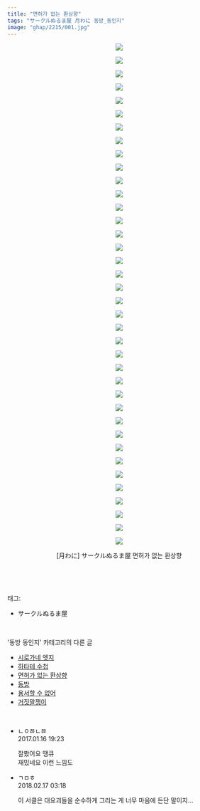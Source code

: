 ```yaml
---
title: "면허가 없는 환상향"
tags: "サークルぬるま屋 月わに 동방_동인지"
image: "ghap/2215/001.jpg"
---
```

<div class="article">
<p style="text-align: center; clear: none; float: none;"><img src="{{ site.nasurl }}/ghap/2215/001.jpg"/></p>
<p style="text-align: center; clear: none; float: none;"><img src="{{ site.nasurl }}/ghap/2215/002.jpg"/></p>
<p style="text-align: center; clear: none; float: none;"><img src="{{ site.nasurl }}/ghap/2215/003.jpg"/></p>
<p style="text-align: center; clear: none; float: none;"><img src="{{ site.nasurl }}/ghap/2215/004.jpg"/></p>
<p style="text-align: center; clear: none; float: none;"><img src="{{ site.nasurl }}/ghap/2215/005.jpg"/></p>
<p style="text-align: center; clear: none; float: none;"><img src="{{ site.nasurl }}/ghap/2215/006.jpg"/></p>
<p style="text-align: center; clear: none; float: none;"><img src="{{ site.nasurl }}/ghap/2215/007.jpg"/></p>
<p style="text-align: center; clear: none; float: none;"><img src="{{ site.nasurl }}/ghap/2215/008.jpg"/></p>
<p style="text-align: center; clear: none; float: none;"><img src="{{ site.nasurl }}/ghap/2215/009.jpg"/></p>
<p style="text-align: center; clear: none; float: none;"><img src="{{ site.nasurl }}/ghap/2215/010.jpg"/></p>
<p style="text-align: center; clear: none; float: none;"><img src="{{ site.nasurl }}/ghap/2215/011.jpg"/></p>
<p style="text-align: center; clear: none; float: none;"><img src="{{ site.nasurl }}/ghap/2215/012.jpg"/></p>
<p style="text-align: center; clear: none; float: none;"><img src="{{ site.nasurl }}/ghap/2215/013.jpg"/></p>
<p style="text-align: center; clear: none; float: none;"><img src="{{ site.nasurl }}/ghap/2215/014.jpg"/></p>
<p style="text-align: center; clear: none; float: none;"><img src="{{ site.nasurl }}/ghap/2215/015.jpg"/></p>
<p style="text-align: center; clear: none; float: none;"><img src="{{ site.nasurl }}/ghap/2215/016.jpg"/></p>
<p style="text-align: center; clear: none; float: none;"><img src="{{ site.nasurl }}/ghap/2215/017.jpg"/></p>
<p style="text-align: center; clear: none; float: none;"><img src="{{ site.nasurl }}/ghap/2215/018.jpg"/></p>
<p style="text-align: center; clear: none; float: none;"><img src="{{ site.nasurl }}/ghap/2215/019.jpg"/></p>
<p style="text-align: center; clear: none; float: none;"><img src="{{ site.nasurl }}/ghap/2215/020.jpg"/></p>
<p style="text-align: center; clear: none; float: none;"><img src="{{ site.nasurl }}/ghap/2215/021.jpg"/></p>
<p style="text-align: center; clear: none; float: none;"><img src="{{ site.nasurl }}/ghap/2215/022.jpg"/></p>
<p style="text-align: center; clear: none; float: none;"><img src="{{ site.nasurl }}/ghap/2215/023.jpg"/></p>
<p style="text-align: center; clear: none; float: none;"><img src="{{ site.nasurl }}/ghap/2215/024.jpg"/></p>
<p style="text-align: center; clear: none; float: none;"><img src="{{ site.nasurl }}/ghap/2215/025.jpg"/></p>
<p style="text-align: center; clear: none; float: none;"><img src="{{ site.nasurl }}/ghap/2215/026.jpg"/></p>
<p style="text-align: center; clear: none; float: none;"><img src="{{ site.nasurl }}/ghap/2215/027.jpg"/></p>
<p style="text-align: center; clear: none; float: none;"><img src="{{ site.nasurl }}/ghap/2215/028.jpg"/></p>
<p style="text-align: center; clear: none; float: none;"><img src="{{ site.nasurl }}/ghap/2215/029.jpg"/></p>
<p style="text-align: center; clear: none; float: none;"><img src="{{ site.nasurl }}/ghap/2215/030.jpg"/></p>
<p style="text-align: center; clear: none; float: none;"><img src="{{ site.nasurl }}/ghap/2215/031.jpg"/></p>
<p style="text-align: center; clear: none; float: none;"><img src="{{ site.nasurl }}/ghap/2215/032.jpg"/></p>
<p style="text-align: center; clear: none; float: none;"><img src="{{ site.nasurl }}/ghap/2215/033.jpg"/></p>
<p style="text-align: center; clear: none; float: none;"><img src="{{ site.nasurl }}/ghap/2215/034.jpg"/></p>
<p style="text-align: center; clear: none; float: none;"><img src="{{ site.nasurl }}/ghap/2215/035.jpg"/></p>
<p style="text-align: center; clear: none; float: none;"><img src="{{ site.nasurl }}/ghap/2215/036.jpg"/></p>
<p style="text-align: center; clear: none; float: none;"><img src="{{ site.nasurl }}/ghap/2215/037.jpg"/></p>
<p style="text-align: center; clear: none; float: none;"><img src="{{ site.nasurl }}/ghap/2215/038.jpg"/></p>
<p style="text-align: center; clear: none; float: none;">[月わに] サークルぬるま屋 면허가 없는 환상향</p>
<p><br/></p>
</div><br/>
<div class="tagTrail">
<p>태그: </p>
<ul>
<li>サークルぬるま屋</li>
</ul>
</div><br/>
<div class="another">
<p>'동방 동인지' 카테고리의 다른 글</p>
<ul>
<li><a href="/2016-09-18-ghap_2217">시로가네 엣지</a></li>
<li><a href="/2016-09-18-ghap_2216">하타테 수첩</a></li>
<li><a href="/2016-09-18-ghap_2215">면허가 없는 환상향</a></li>
<li><a href="/2016-09-18-ghap_2213">동방</a></li>
<li><a href="/2016-09-18-ghap_2212">용서할 수 없어</a></li>
<li><a href="/2016-09-18-ghap_2211">거짓말쟁이</a></li>
</ul>
</div><br/>
<div class="cb_module cb_fluid">
<div class="cb_wrt cb_profile">
<div class="comment">
<ul>
<li class="cb_thumb_off" id="comment14893184">
<div class="cb_comment_area">
<div class="cb_info_area">
<div class="cb_section">
<span class="cb_nick_name">ㄴㅇㅀㄴㅀ</span>
</div>
<div class="cb_section">
<span class="cb_date">2017.01.16 19:23 </span>
</div>
</div>
<div class="cb_dsc_comment">
<p class="cb_dsc">
											잘봤어요 땡큐<br/>
재밌네요 이런 느낌도
										</p>
</div>
</div></li>
<li class="cb_thumb_off" id="comment15200789">
<div class="cb_comment_area">
<div class="cb_info_area">
<div class="cb_section">
<span class="cb_nick_name">ㄱㅁㅎ</span>
</div>
<div class="cb_section">
<span class="cb_date">2018.02.17 03:18 </span>
</div>
</div>
<div class="cb_dsc_comment">
<p class="cb_dsc">
											이 서클은 대요괴들을 순수하게 그리는 게 너무 마음에 든단 말이지...
										</p>
</div>
</div></li>
</ul>
</div>
</div><!-- commentList close -->
</div><br/>

